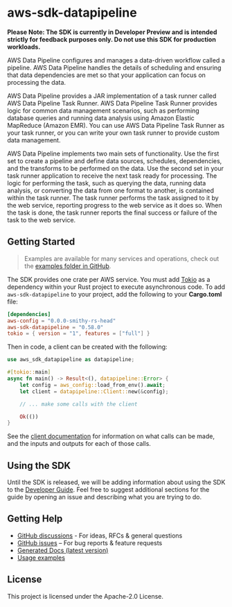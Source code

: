 # aws-sdk-datapipeline

**Please Note: The SDK is currently in Developer Preview and is intended strictly for
feedback purposes only. Do not use this SDK for production workloads.**

AWS Data Pipeline configures and manages a data-driven workflow called a pipeline. AWS Data Pipeline handles the details of scheduling and ensuring that data dependencies are met so that your application can focus on processing the data.

AWS Data Pipeline provides a JAR implementation of a task runner called AWS Data Pipeline Task Runner. AWS Data Pipeline Task Runner provides logic for common data management scenarios, such as performing database queries and running data analysis using Amazon Elastic MapReduce (Amazon EMR). You can use AWS Data Pipeline Task Runner as your task runner, or you can write your own task runner to provide custom data management.

AWS Data Pipeline implements two main sets of functionality. Use the first set to create a pipeline and define data sources, schedules, dependencies, and the transforms to be performed on the data. Use the second set in your task runner application to receive the next task ready for processing. The logic for performing the task, such as querying the data, running data analysis, or converting the data from one format to another, is contained within the task runner. The task runner performs the task assigned to it by the web service, reporting progress to the web service as it does so. When the task is done, the task runner reports the final success or failure of the task to the web service.

## Getting Started

> Examples are available for many services and operations, check out the
> [examples folder in GitHub](https://github.com/awslabs/aws-sdk-rust/tree/main/examples).

The SDK provides one crate per AWS service. You must add [Tokio](https://crates.io/crates/tokio)
as a dependency within your Rust project to execute asynchronous code. To add `aws-sdk-datapipeline` to
your project, add the following to your **Cargo.toml** file:

```toml
[dependencies]
aws-config = "0.0.0-smithy-rs-head"
aws-sdk-datapipeline = "0.58.0"
tokio = { version = "1", features = ["full"] }
```

Then in code, a client can be created with the following:

```rust
use aws_sdk_datapipeline as datapipeline;

#[tokio::main]
async fn main() -> Result<(), datapipeline::Error> {
    let config = aws_config::load_from_env().await;
    let client = datapipeline::Client::new(&config);

    // ... make some calls with the client

    Ok(())
}
```

See the [client documentation](https://docs.rs/aws-sdk-datapipeline/latest/aws_sdk_datapipeline/client/struct.Client.html)
for information on what calls can be made, and the inputs and outputs for each of those calls.

## Using the SDK

Until the SDK is released, we will be adding information about using the SDK to the
[Developer Guide](https://docs.aws.amazon.com/sdk-for-rust/latest/dg/welcome.html). Feel free to suggest
additional sections for the guide by opening an issue and describing what you are trying to do.

## Getting Help

* [GitHub discussions](https://github.com/awslabs/aws-sdk-rust/discussions) - For ideas, RFCs & general questions
* [GitHub issues](https://github.com/awslabs/aws-sdk-rust/issues/new/choose) – For bug reports & feature requests
* [Generated Docs (latest version)](https://awslabs.github.io/aws-sdk-rust/)
* [Usage examples](https://github.com/awslabs/aws-sdk-rust/tree/main/examples)

## License

This project is licensed under the Apache-2.0 License.

